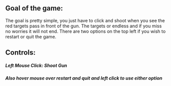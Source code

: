 ## Goal of the game:
The goal is pretty simple, you just have to click and shoot when you see the red targets pass in
front of the gun. The targets or endless and if you miss no worries it will not end. There are two options
on the top left if you wish to restart or quit the game.

## Controls:
##### Left Mouse Click: Shoot Gun

##### Also hover mouse over restart and quit and left click to use either option